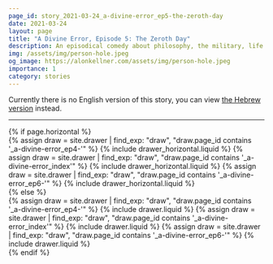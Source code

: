 ```yaml
---
page_id: story_2021-03-24_a-divine-error_ep5-the-zeroth-day
date: 2021-03-24
layout: page
title: "A Divine Error, Episode 5: The Zeroth Day"
description: An episodical comedy about philosophy, the military, life and everything in between.
img: /assets/img/person-hole.jpeg
og_image: https://alonkellner.com/assets/img/person-hole.jpeg
importance: 1
category: stories
---
```


Currently there is no English version of this story, you can view [the Hebrew version]({{site.baseurl}}/he-il{{page.url}}) instead.

---

<!-- pages/drawer.md -->
<div class="drawer">
<!-- Generate cards for each draw -->
{% if page.horizontal %}
    <div class="container">
    <div class="row row-cols-1 row-cols-md-2">
        {% assign draw = site.drawer | find_exp: "draw", "draw.page_id contains '_a-divine-error_ep4-'" %}
        {% include drawer_horizontal.liquid %}
        {% assign draw = site.drawer | find_exp: "draw", "draw.page_id contains '_a-divine-error_index'" %}
        {% include drawer_horizontal.liquid %}
        {% assign draw = site.drawer | find_exp: "draw", "draw.page_id contains '_a-divine-error_ep6-'" %}
        {% include drawer_horizontal.liquid %}
    </div>
    </div>
{% else %}
    <div class="row row-cols-1 row-cols-md-3">
        {% assign draw = site.drawer | find_exp: "draw", "draw.page_id contains '_a-divine-error_ep4-'" %}
        {% include drawer.liquid %}
        {% assign draw = site.drawer | find_exp: "draw", "draw.page_id contains '_a-divine-error_index'" %}
        {% include drawer.liquid %}
        {% assign draw = site.drawer | find_exp: "draw", "draw.page_id contains '_a-divine-error_ep6-'" %}
        {% include drawer.liquid %}
    </div>
{% endif %}
</div>
